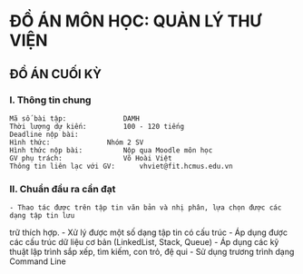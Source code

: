 # ĐỒ ÁN MÔN HỌC: QUẢN LÝ THƯ VIỆN

## ĐỒ ÁN CUỐI KỲ

### I. Thông tin chung

	Mã số bài tập:				DAMH
	Thời lượng dự kiến:			100 - 120 tiếng
	Deadline nộp bài:
	Hình thức:				Nhóm 2 SV
	Hình thức nộp bài:			Nộp qua Moodle môn học
	GV phụ trách:				Võ Hoài Việt
	Thông tin liên lạc với GV:		vhviet@fit.hcmus.edu.vn

### II. Chuẩn đầu ra cần đạt

	- Thao tác được trên tập tin văn bản và nhị phân, lựa chọn được các dạng tập tin lưu 
trữ thích hợp.
	- Xử lý được một số dạng tập tin có cấu trúc
	- Áp dụng được các cấu trúc dữ liệu cơ bản (LinkedList, Stack, Queue)
	- Áp dụng các kỹ thuật lập trình sắp xếp, tìm kiếm, con trỏ, đệ qui
	- Sử dụng trương trình dạng Command Line
